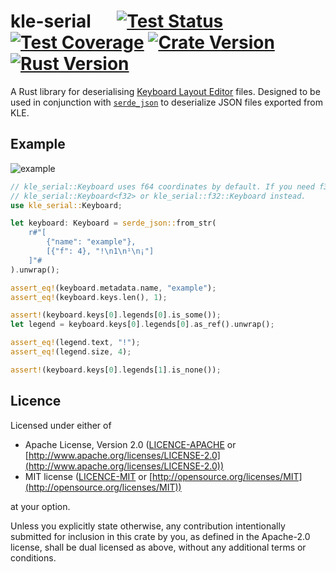 # kle-serial &emsp; [![Test Status]][actions] [![Test Coverage]][codecov] [![Crate Version]][crates] [![Rust Version]][crates]

[test status]: https://img.shields.io/github/actions/workflow/status/staticintlucas/kle-serial-rs/test.yml?branch=main&label=tests&style=flat-square
[test coverage]: https://img.shields.io/codecov/c/gh/staticintlucas/kle-serial-rs?style=flat-square
[crate version]: https://img.shields.io/crates/v/kle-serial?style=flat-square
[rust version]: https://img.shields.io/crates/msrv/kle-serial?style=flat-square

[actions]: https://github.com/staticintlucas/kle-serial-rs/actions?query=branch%3Amain
[codecov]: https://app.codecov.io/github/staticintlucas/kle-serial-rs
[crates]: https://crates.io/crates/kle-serial

<!-- cargo-rdme start -->

A Rust library for deserialising [Keyboard Layout Editor] files. Designed to be used in
conjunction with [`serde_json`] to deserialize JSON files exported from KLE.

## Example

![example]

```rust
// kle_serial::Keyboard uses f64 coordinates by default. If you need f32 coordinates use
// kle_serial::Keyboard<f32> or kle_serial::f32::Keyboard instead.
use kle_serial::Keyboard;

let keyboard: Keyboard = serde_json::from_str(
    r#"[
        {"name": "example"},
        [{"f": 4}, "!\n1\n¹\n¡"]
    ]"#
).unwrap();

assert_eq!(keyboard.metadata.name, "example");
assert_eq!(keyboard.keys.len(), 1);

assert!(keyboard.keys[0].legends[0].is_some());
let legend = keyboard.keys[0].legends[0].as_ref().unwrap();

assert_eq!(legend.text, "!");
assert_eq!(legend.size, 4);

assert!(keyboard.keys[0].legends[1].is_none());
```

[Keyboard Layout Editor]: http://www.keyboard-layout-editor.com/
[`serde_json`]: https://crates.io/crates/serde_json
[example]: https://raw.githubusercontent.com/staticintlucas/kle-serial-rs/main/doc/example.png

<!-- cargo-rdme end -->

## Licence

Licensed under either of

* Apache License, Version 2.0 ([LICENCE-APACHE](LICENCE-APACHE) or [http://www.apache.org/licenses/LICENSE-2.0](http://www.apache.org/licenses/LICENSE-2.0))
* MIT license ([LICENCE-MIT](LICENCE-MIT) or [http://opensource.org/licenses/MIT](http://opensource.org/licenses/MIT))

at your option.

Unless you explicitly state otherwise, any contribution intentionally submitted for inclusion in
this crate by you, as defined in the Apache-2.0 license, shall be dual licensed as above, without
any additional terms or conditions.
